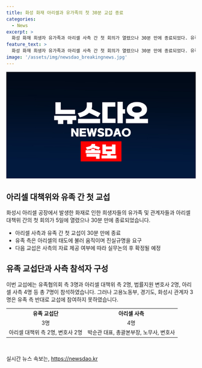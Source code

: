 ```yaml
---
title: 화성 화재 아리셀과 유가족의 첫 30분 교섭 종료
categories:
  - News
excerpt: >
  화성 화재 희생자 유가족과 아리셀 사측 간 첫 회의가 열렸으나 30분 만에 종료되었다. 유족 교섭단과 아리셀 대표 등 11명이 참석한 중간에 유족 측이 불만을 표현하며 회의를 나갔다. 유족 측은 아리셀의 준비 부족과 무성의를 비판했고, 다음 교섭은 사측의 자료 제공 여부에 따라 추후 논의될 예정이라고 밝혔다.
feature_text: >
  화성 화재 희생자 유가족과 아리셀 사측 간 첫 회의가 열렸으나 30분 만에 종료되었다. 유족 교섭단과 아리셀 대표 등 11명이 참석한 중간에 유족 측이 불만을 표현하며 회의를 나갔다. 유족 측은 아리셀의 준비 부족과 무성의를 비판했고, 다음 교섭은 사측의 자료 제공 여부에 따라 추후 논의될 예정이라고 밝혔다.
image: '/assets/img/newsdao_breakingnews.jpg'
---
```


<p><img src="/assets/img/newsdao_breakingnews.jpg" alt="ontimetimes 속보" /></p>

<h2>아리셀 대책위와 유족 간 첫 교섭</h2>

<p data-ke-size="size16">화성시 아리셀 공장에서 발생한 화재로 인한 희생자들의 유가족 및 관계자들과 아리셀 대책위 간의 첫 회의가 5일에 열렸으나 30분 만에 종료되었습니다.</p>

<ul>
  <li>아리셀 사측과 유족 간 첫 교섭이 30분 만에 종료</li>
  <li>유족 측은 아리셀의 태도에 불러 움직이며 진실규명을 요구</li>
  <li>다음 교섭은 사측의 자료 제공 여부에 따라 실무논의 후 확정될 예정</li>
</ul>

<h2>유족 교섭단과 사측 참석자 구성</h2>

<p data-ke-size="size16">이번 교섭에는 유족협의회 측 3명과 아리셀 대책위 측 2명, 법률지원 변호사 2명, 아리셀 사측 4명 등 총 7명이 참석하였습니다. 그러나 고용노동부, 경기도, 화성시 관계자 3명은 유족 측 반대로 교섭에 참여하지 못하였습니다.</p>

<table>
  <tr>
    <td style="text-align: center; height: 17px;"><b>유족 교섭단</b></td>
    <td style="text-align: center; height: 17px;"><b>아리셀 사측</b></td>
  </tr>
  <tr>
    <td style="text-align: center; height: 17px;">3명</td>
    <td style="text-align: center; height: 17px;">4명</td>
  </tr>
  <tr>
    <td style="text-align: center; height: 17px;">아리셀 대책위 측 2명, 변호사 2명</td>
    <td style="text-align: center; height: 17px;">박순관 대표, 총괄본부장, 노무사, 변호사</td>
  </tr>
</table>

<p data-ke-size="size16">&nbsp;</p>
실시간 뉴스 속보는, <a href="https://newsdao.kr" rel="dofollow">https://newsdao.kr</a>


